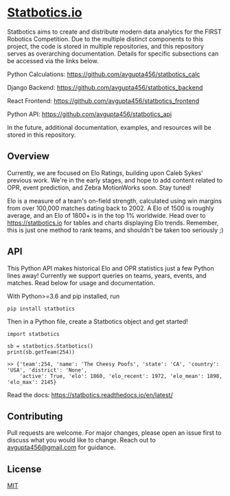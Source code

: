 # [Statbotics.io](https://statbotics.io)

Statbotics aims to create and distribute modern data analytics for the FIRST Robotics Competition. Due to the multiple distinct components to this project, the code is stored in multiple repositories, and this repository serves as overarching documentation. Details for specific subsections can be accessed via the links below.

Python Calculations: https://github.com/avgupta456/statbotics_calc

Django Backend: https://github.com/avgupta456/statbotics_backend

React Frontend: https://github.com/avgupta456/statbotics_frontend

Python API: https://github.com/avgupta456/statbotics_api

In the future, additional documentation, examples, and resources will be stored in this repository.

## Overview

Currently, we are focused on Elo Ratings, building upon Caleb Sykes' previous work. We're in the early stages, and hope to add content related to OPR, event prediction, and Zebra MotionWorks soon. Stay tuned!

Elo is a measure of a team's on-field strength, calculated using win margins from over 100,000 matches dating back to 2002. A Elo of 1500 is roughly average, and an Elo of 1800+ is in the top 1% worldwide. Head over to https://statbotics.io for tables and charts displaying Elo trends. Remember, this is just one method to rank teams, and shouldn't be taken too seriously ;)

## API

This Python API makes historical Elo and OPR statistics just a few Python lines away! Currently we support queries on teams, years, events, and matches. Read below for usage and documentation.

With Python>=3.6 and pip installed, run

```
pip install statbotics
```

Then in a Python file, create a Statbotics object and get started!

```
import statbotics

sb = statbotics.Statbotics()
print(sb.getTeam(254))

>> {'team':254, 'name': 'The Cheesy Poofs', 'state': 'CA', 'country': 'USA', 'district': 'None',
    'active': True, 'elo': 1860, 'elo_recent': 1972, 'elo_mean': 1898, 'elo_max': 2145}
```

Read the docs: https://statbotics.readthedocs.io/en/latest/

## Contributing
Pull requests are welcome. For major changes, please open an issue first to discuss what you would like to change. Reach out to avgupta456@gmail.com for guidance.

## License
[MIT](https://choosealicense.com/licenses/mit/)
